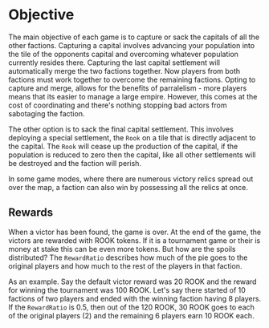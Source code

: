 # Objective

The main objective of each game is to capture or sack the capitals of all the other factions. Capturing a capital involves advancing your population into the tile of the opponents capital and overcoming whatever population currently resides there. Capturing the last capital settlement will automatically merge the two factions together. Now players from both factions must work together to overcome the remaining factions. Opting to capture and merge, allows for the benefits of parralelism - more players means that its easier to manage a large empire. However, this comes at the cost of coordinating and there's nothing stopping bad actors from sabotaging the faction.

The other option is to sack the final capital settlement. This involves deploying a special settlement, the `Rook` on a tile that is directly adjacent to the capital. The `Rook` will cease up the production of the capital, if the population is reduced to zero then the capital, like all other settlements will be destroyed and the faction will perish.

In some game modes, where there are numerous victory relics spread out over the map, a faction can also win by possessing all the relics at once.

## Rewards

When a victor has been found, the game is over. At the end of the game, the victors are rewarded with ROOK tokens. If it is a tournament game or their is money at stake this can be even more tokens. But how are the spoils distributed? The `RewardRatio` describes how much of the pie goes to the original players and how much to the rest of the players in that faction.

As an example. Say the default victor reward was 20 ROOK and the reward for winning the tournament was 100 ROOK. Let's say there started of 10 factions of two players and ended with the winning faction having 8 players. If the `RewardRatio` is 0.5, then out of the 120 ROOK, 30 ROOK goes to each of the original players (2) and the remaining 6 players earn 10 ROOK each.

